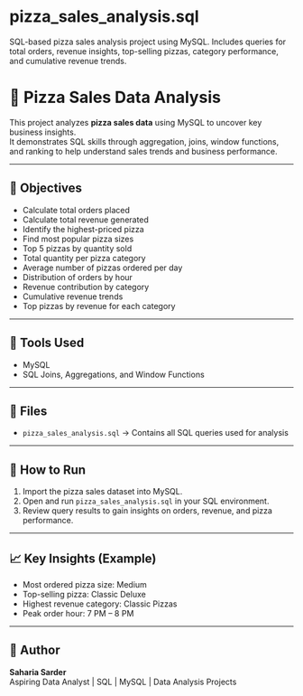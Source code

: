 # pizza_sales_analysis.sql
SQL-based pizza sales analysis project using MySQL. Includes queries for total orders, revenue insights, top-selling pizzas, category performance, and cumulative revenue trends.

# 🍕 Pizza Sales Data Analysis

This project analyzes **pizza sales data** using MySQL to uncover key business insights.  
It demonstrates SQL skills through aggregation, joins, window functions, and ranking to help understand sales trends and business performance.

---

## 🎯 Objectives
- Calculate total orders placed  
- Calculate total revenue generated  
- Identify the highest-priced pizza  
- Find most popular pizza sizes  
- Top 5 pizzas by quantity sold  
- Total quantity per pizza category  
- Average number of pizzas ordered per day  
- Distribution of orders by hour  
- Revenue contribution by category  
- Cumulative revenue trends  
- Top pizzas by revenue for each category  

---

## 🧰 Tools Used
- MySQL  
- SQL Joins, Aggregations, and Window Functions  

---

## 📂 Files
- `pizza_sales_analysis.sql` → Contains all SQL queries used for analysis  

---

## 🚀 How to Run
1. Import the pizza sales dataset into MySQL.  
2. Open and run `pizza_sales_analysis.sql` in your SQL environment.  
3. Review query results to gain insights on orders, revenue, and pizza performance.  

---

## 📈 Key Insights (Example)
- Most ordered pizza size: Medium  
- Top-selling pizza: Classic Deluxe  
- Highest revenue category: Classic Pizzas  
- Peak order hour: 7 PM – 8 PM  

---

## 👤 Author
**Saharia Sarder**  
Aspiring Data Analyst | SQL | MySQL | Data Analysis Projects
